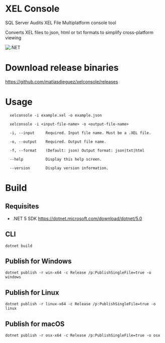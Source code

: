 # XEL Console
SQL Server Audits XEL File Multiplatform console tool

Converts XEL files to json, html or txt formats to simplify cross-platform viewing

![.NET](https://github.com/matiasdieguez/xelconsole/workflows/.NET/badge.svg)

# Download release binaries
https://github.com/matiasdieguez/xelconsole/releases

# Usage
```
  xelconsole -i example.xel -o example.json
```

```
  xelconsole -i <input-file-name> -o <output-file-name>

  -i, --input     Required. Input file name. Must be a .XEL file.

  -o, --output    Required. Output file name.

  -f, --format    (Default: json) Output format: json|txt|html

  --help          Display this help screen.

  --version       Display version information.
```

# Build

## Requisites

- .NET 5 SDK https://dotnet.microsoft.com/download/dotnet/5.0

## CLI
```
dotnet build
```

## Publish for Windows

```
dotnet publish -r win-x64 -c Release /p:PublishSingleFile=true -o windows
```

## Publish for Linux
```
dotnet publish -r linux-x64 -c Release /p:PublishSingleFile=true -o linux
```

## Publish for macOS

```
dotnet publish -r osx-x64 -c Release /p:PublishSingleFile=true -o osx
```

